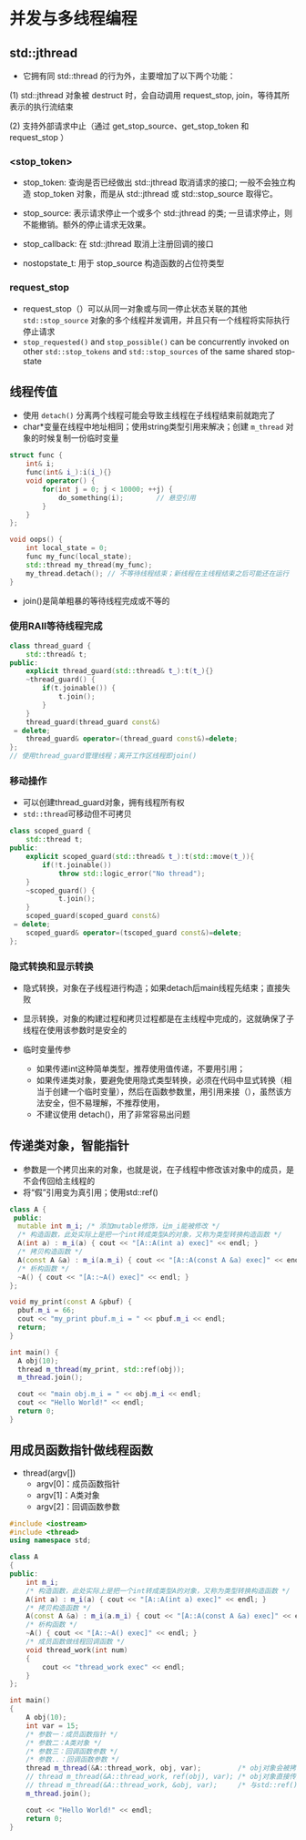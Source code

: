 # 并发与多线程编程
## std::jthread
- 它拥有同 std::thread 的行为外，主要增加了以下两个功能：

(1) std::jthread 对象被 destruct 时，会自动调用 request_stop, join，等待其所表示的执行流结束

(2) 支持外部请求中止（通过 get_stop_source、get_stop_token 和 request_stop ）
### <stop_token>
- stop_token: 查询是否已经做出 std::jthread 取消请求的接口; 一般不会独立构造 stop_token 对象，而是从 std::jthread 或 std::stop_source 取得它。

- stop_source: 表示请求停止一个或多个 std::jthread 的类; 一旦请求停止，则不能撤销。额外的停止请求无效果。

- stop_callback: 在 std::jthread 取消上注册回调的接口
- nostopstate_t: 用于 stop_source 构造函数的占位符类型

### request_stop
- request_stop（）可以从同一对象或与同一停止状态关联的其他 `std::stop_source` 对象的多个线程并发调用，并且只有一个线程将实际执行停止请求
- `stop_requested()` and `stop_possible()` can be concurrently invoked on other `std::stop_tokens` and `std::stop_sources` of the same shared stop-state
## 线程传值

- 使用 `detach()` 分离两个线程可能会导致主线程在子线程结束前就跑完了
- char*变量在线程中地址相同；使用string类型引用来解决；创建 `m_thread` 对象的时候复制一份临时变量

~~~c++
struct func {
	int& i;
	func(int& i_):i(i_){}
	void operator() {
		for(int j = 0; j < 10000; ++j) {
			do_something(i);		// 悬空引用
		}
	}
};

void oops() {
	int local_state = 0;
	func my_func(local_state);
	std::thread my_thread(my_func);
	my_thread.detach();	// 不等待线程结束；新线程在主线程结束之后可能还在运行
}
~~~
- join()是简单粗暴的等待线程完成或不等的
### 使用RAII等待线程完成
~~~c++
class thread_guard {
	std::thread& t;
public:
	explicit thread_guard(std::thread& t_):t(t_){}
	~thread_guard() {
		if(t.joinable()) {
			t.join();
		}
	}
	thread_guard(thread_guard const&)
 = delete;
 	thread_guard& operator=(thread_guard const&)=delete;
};
// 使用thread_guard管理线程；离开工作区线程即join()
~~~
### 移动操作
- 可以创建thread_guard对象，拥有线程所有权
- `std::thread`可移动但不可拷贝
~~~c++
class scoped_guard {
	std::thread t;
public:
	explicit scoped_guard(std::thread& t_):t(std::move(t_)){
		if(!t.joinable())
			throw std::logic_error("No thread");
	}
	~scoped_guard() {
			t.join();
	}
	scoped_guard(scoped_guard const&)
 = delete;
 	scoped_guard& operator=(tscoped_guard const&)=delete;
};
~~~
### 隐式转换和显示转换

- 隐式转换，对象在子线程进行构造；如果detach后main线程先结束；直接失败
- 显示转换，对象的构建过程和拷贝过程都是在主线程中完成的，这就确保了子线程在使用该参数时是安全的

- 临时变量传参
  - 如果传递int这种简单类型，推荐使用值传递，不要用引用；
  - 如果传递类对象，要避免使用隐式类型转换，必须在代码中显式转换（相当于创建一个临时变量），然后在函数参数里，用引用来接（），虽然该方法安全，但不易理解，不推荐使用，
  - 不建议使用 detach()，用了非常容易出问题

## 传递类对象，智能指针

- 参数是一个拷贝出来的对象，也就是说，在子线程中修改该对象中的成员，是不会传回给主线程的
- 将“假”引用变为真引用；使用std::ref()

~~~c++
class A {
 public:
  mutable int m_i; /* 添加mutable修饰，让m_i能被修改 */
  /* 构造函数，此处实际上是把一个int转成类型A的对象，又称为类型转换构造函数 */
  A(int a) : m_i(a) { cout << "[A::A(int a) exec]" << endl; }
  /* 拷贝构造函数 */
  A(const A &a) : m_i(a.m_i) { cout << "[A::A(const A &a) exec]" << endl; }
  /* 析构函数 */
  ~A() { cout << "[A::~A() exec]" << endl; }
};

void my_print(const A &pbuf) {
  pbuf.m_i = 66;
  cout << "my_print pbuf.m_i = " << pbuf.m_i << endl;
  return;
}

int main() {
  A obj(10);
  thread m_thread(my_print, std::ref(obj));
  m_thread.join();

  cout << "main obj.m_i = " << obj.m_i << endl;
  cout << "Hello World!" << endl;
  return 0;
}
~~~

## 用成员函数指针做线程函数

- thread(argv[])
  - argv[0]：成员函数指针
  - argv[1]：A类对象
  - argv[2]：回调函数参数

~~~c++
#include <iostream>
#include <thread>
using namespace std;

class A
{
public:
	int m_i;
	/* 构造函数，此处实际上是把一个int转成类型A的对象，又称为类型转换构造函数 */
	A(int a) : m_i(a) { cout << "[A::A(int a) exec]" << endl; }
	/* 拷贝构造函数 */
	A(const A &a) : m_i(a.m_i) { cout << "[A::A(const A &a) exec]" << endl; }
	/* 析构函数 */
	~A() { cout << "[A::~A() exec]" << endl; }
	/* 成员函数做线程回调函数 */
	void thread_work(int num)
	{
		cout << "thread_work exec" << endl;
	}
};

int main()
{
	A obj(10);
	int var = 15;
	/* 参数一：成员函数指针 */
	/* 参数二：A类对象 */
	/* 参数三：回调函数参数 */
	/* 参数..：回调函数参数 */
	thread m_thread(&A::thread_work, obj, var);		    /* obj对象会被拷贝一份传入子线程 */
	// thread m_thread(&A::thread_work, ref(obj), var); /* obj对象直接传入子线程 */
	// thread m_thread(&A::thread_work, &obj, var);	    /* 与std::ref()一样，obj对象也是直接传入子线程(&obj为取地址) */
	m_thread.join();

	cout << "Hello World!" << endl;
	return 0;
}
~~~

